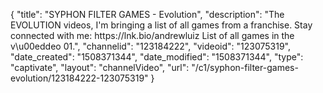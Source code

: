 {
    "title": "SYPHON FILTER GAMES - Evolution",
    "description": "The EVOLUTION videos, I'm bringing a list of all games from a franchise. Stay connected with me: https:\/\/lnk.bio\/andrewluiz List of all games in the v\u00eddeo 01.",
    "channelid": "123184222",
    "videoid": "123075319",
    "date_created": "1508371344",
    "date_modified": "1508371344",
    "type": "captivate",
    "layout": "channelVideo",
    "url": "\/c1\/syphon-filter-games-evolution\/123184222-123075319"
}